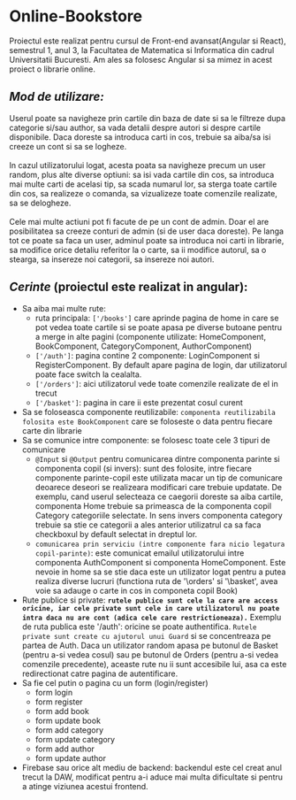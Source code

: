 # Online-Bookstore

Proiectul este realizat pentru cursul de Front-end avansat(Angular si React), semestrul 1, anul 3, la Facultatea de Matematica si Informatica din cadrul Universitatii Bucuresti. Am ales sa folosesc Angular si sa mimez in acest proiect o librarie online.

## <i>Mod de utilizare:</i>
Userul poate sa navigheze prin cartile din baza de date si sa le filtreze dupa categorie si/sau author, sa vada detalii despre autori si despre cartile disponibile. Daca doreste sa introduca carti in cos, trebuie sa aiba/sa isi creeze un cont si sa se logheze. 
<br><br>
In cazul utilizatorului logat, acesta poata sa navigheze precum un user random, plus alte diverse optiuni: sa isi vada cartile din cos, sa introduca mai multe carti de acelasi tip, sa scada numarul lor, sa sterga toate cartile din cos, sa realizeze o comanda, sa vizualizeze toate comenzile realizate, sa se delogheze. 
<br><br>
Cele mai multe actiuni pot fi facute de pe un cont de admin. Doar el are posibilitatea sa creeze conturi de admin (si de user daca doreste). Pe langa tot ce poate sa faca un user, adminul poate sa introduca noi carti in librarie, sa modifice orice detaliu referitor la o carte, sa ii modifice autorul, sa o stearga, sa insereze noi categorii, sa insereze noi autori. 

## <i>Cerinte</i> (proiectul este realizat in angular):
- Sa aiba mai multe rute:
  - ruta principala: `['/books']` care aprinde pagina de home in care se pot vedea toate cartile si se poate apasa pe diverse butoane pentru a merge in alte pagini (componente utilizate: HomeComponent, BookComponent, CategoryComponent, AuthorComponent)
  - `['/auth']`: pagina contine 2 componente: LoginComponent si RegisterComponent. By default apare pagina de login, dar utilizatorul poate face switch la cealalta.
  - `['/orders']`: aici utilizatorul vede toate comenzile realizate de el in trecut
  - `['/basket']`: pagina in care ii este prezentat cosul curent
- Sa se foloseasca componente reutilizabile: `componenta reutilizabila folosita este BookComponent` care se foloseste o data pentru fiecare carte din librarie
- Sa se comunice intre componente: se folosesc toate cele 3 tipuri de comunicare
  - `@Input` si `@Output` pentru comunicarea dintre componenta parinte si componenta copil (si invers): sunt des folosite, intre fiecare componente parinte-copil este utilizata macar un tip de comunicare deoarece deseori se realizeara modificari care trebuie updatate. De exemplu, cand userul selecteaza ce caegorii doreste sa aiba cartile, componenta Home trebuie sa primeasca de la componenta copil Category categoriile selectate. In sens invers componenta category trebuie sa stie ce categorii a ales anterior utilizatrul ca sa faca checkboxul by default selectat in dreptul lor. 
  - `comunicarea prin serviciu (intre componente fara nicio legatura copil-parinte)`: este comunicat emailul utilizatorului intre componenta AuthComponent si componenta HomeComponent. Este nevoie in home sa se stie daca este un utilizator logat pentru a putea realiza diverse lucruri (functiona ruta de '\orders' si '\basket', avea voie sa adauge o carte in cos in componeta copil Book)
- Rute publice si private: <strong>`rutele publice sunt cele la care are access oricine, iar cele private sunt cele in care utilizatorul nu poate intra daca nu are cont (adica cele care restrictioneaza).`</strong> Exemplu de ruta publica este '/auth': oricine se poate authentifica. `Rutele private sunt create cu ajutorul unui Guard` si se concentreaza pe partea de Auth. Daca un utilizator random apasa pe butonul de Basket (pentru a-si vedea cosul) sau pe butonul de Orders (pentru a-si vedea comenzile precedente), aceaste rute nu ii sunt accesibile lui, asa ca este redirectionat catre pagina de autentificare. 
- Sa fie cel putin o pagina cu un form (login/register)
  - form login
  - form register
  - form add book
  - form update book
  - form add category
  - form update category
  - form add author
  - form update author
- Firebase sau orice alt mediu de backend: backendul este cel creat anul trecut la DAW, modificat pentru a-i aduce mai multa dificultate si pentru a atinge viziunea acestui frontend.
